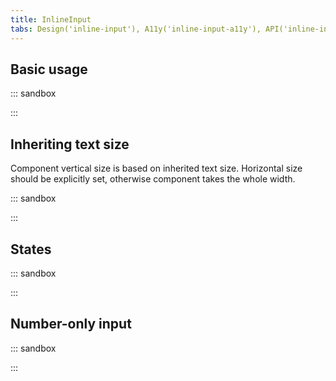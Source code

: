 ```yaml
---
title: InlineInput
tabs: Design('inline-input'), A11y('inline-input-a11y'), API('inline-input-api'), Example('inline-input-code'), Changelog('inline-input-changelog')
---
```


## Basic usage

::: sandbox

<script lang="tsx" src="examples/basic_usage.tsx"></script>

:::

## Inheriting text size

Component vertical size is based on inherited text size. Horizontal size should be explicitly set, otherwise component takes the whole width.

::: sandbox

<script lang="tsx" src="examples/inheriting_text_size.tsx"></script>

:::

## States

::: sandbox

<script lang="tsx" src="examples/states.tsx"></script>

:::

## Number-only input

::: sandbox

<script lang="tsx" src="examples/number-only_input.tsx"></script>

:::
